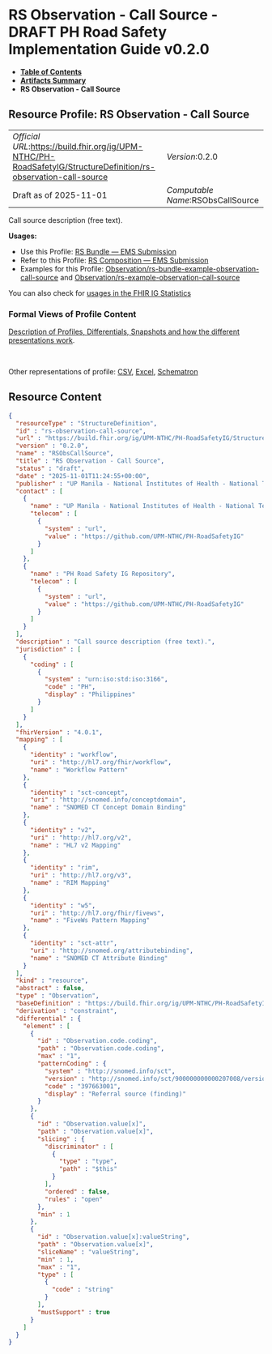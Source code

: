 # RS Observation - Call Source - DRAFT PH Road Safety Implementation Guide v0.2.0

* [**Table of Contents**](toc.md)
* [**Artifacts Summary**](artifacts.md)
* **RS Observation - Call Source**

## Resource Profile: RS Observation - Call Source 

| | |
| :--- | :--- |
| *Official URL*:https://build.fhir.org/ig/UPM-NTHC/PH-RoadSafetyIG/StructureDefinition/rs-observation-call-source | *Version*:0.2.0 |
| Draft as of 2025-11-01 | *Computable Name*:RSObsCallSource |

 
Call source description (free text). 

**Usages:**

* Use this Profile: [RS Bundle — EMS Submission](StructureDefinition-rs-bundle-ems.md)
* Refer to this Profile: [RS Composition — EMS Submission](StructureDefinition-rs-composition-ems.md)
* Examples for this Profile: [Observation/rs-bundle-example-observation-call-source](Observation-rs-bundle-example-observation-call-source.md) and [Observation/rs-example-observation-call-source](Observation-rs-example-observation-call-source.md)

You can also check for [usages in the FHIR IG Statistics](https://packages2.fhir.org/xig/example.fhir.ph.roadsafety|current/StructureDefinition/rs-observation-call-source)

### Formal Views of Profile Content

 [Description of Profiles, Differentials, Snapshots and how the different presentations work](http://build.fhir.org/ig/FHIR/ig-guidance/readingIgs.html#structure-definitions). 

 

Other representations of profile: [CSV](StructureDefinition-rs-observation-call-source.csv), [Excel](StructureDefinition-rs-observation-call-source.xlsx), [Schematron](StructureDefinition-rs-observation-call-source.sch) 



## Resource Content

```json
{
  "resourceType" : "StructureDefinition",
  "id" : "rs-observation-call-source",
  "url" : "https://build.fhir.org/ig/UPM-NTHC/PH-RoadSafetyIG/StructureDefinition/rs-observation-call-source",
  "version" : "0.2.0",
  "name" : "RSObsCallSource",
  "title" : "RS Observation - Call Source",
  "status" : "draft",
  "date" : "2025-11-01T11:24:55+00:00",
  "publisher" : "UP Manila - National Institutes of Health - National Telehealth Center",
  "contact" : [
    {
      "name" : "UP Manila - National Institutes of Health - National Telehealth Center",
      "telecom" : [
        {
          "system" : "url",
          "value" : "https://github.com/UPM-NTHC/PH-RoadSafetyIG"
        }
      ]
    },
    {
      "name" : "PH Road Safety IG Repository",
      "telecom" : [
        {
          "system" : "url",
          "value" : "https://github.com/UPM-NTHC/PH-RoadSafetyIG"
        }
      ]
    }
  ],
  "description" : "Call source description (free text).",
  "jurisdiction" : [
    {
      "coding" : [
        {
          "system" : "urn:iso:std:iso:3166",
          "code" : "PH",
          "display" : "Philippines"
        }
      ]
    }
  ],
  "fhirVersion" : "4.0.1",
  "mapping" : [
    {
      "identity" : "workflow",
      "uri" : "http://hl7.org/fhir/workflow",
      "name" : "Workflow Pattern"
    },
    {
      "identity" : "sct-concept",
      "uri" : "http://snomed.info/conceptdomain",
      "name" : "SNOMED CT Concept Domain Binding"
    },
    {
      "identity" : "v2",
      "uri" : "http://hl7.org/v2",
      "name" : "HL7 v2 Mapping"
    },
    {
      "identity" : "rim",
      "uri" : "http://hl7.org/v3",
      "name" : "RIM Mapping"
    },
    {
      "identity" : "w5",
      "uri" : "http://hl7.org/fhir/fivews",
      "name" : "FiveWs Pattern Mapping"
    },
    {
      "identity" : "sct-attr",
      "uri" : "http://snomed.org/attributebinding",
      "name" : "SNOMED CT Attribute Binding"
    }
  ],
  "kind" : "resource",
  "abstract" : false,
  "type" : "Observation",
  "baseDefinition" : "https://build.fhir.org/ig/UPM-NTHC/PH-RoadSafetyIG/StructureDefinition/rs-observation",
  "derivation" : "constraint",
  "differential" : {
    "element" : [
      {
        "id" : "Observation.code.coding",
        "path" : "Observation.code.coding",
        "max" : "1",
        "patternCoding" : {
          "system" : "http://snomed.info/sct",
          "version" : "http://snomed.info/sct/900000000000207008/version/20241001",
          "code" : "397663001",
          "display" : "Referral source (finding)"
        }
      },
      {
        "id" : "Observation.value[x]",
        "path" : "Observation.value[x]",
        "slicing" : {
          "discriminator" : [
            {
              "type" : "type",
              "path" : "$this"
            }
          ],
          "ordered" : false,
          "rules" : "open"
        },
        "min" : 1
      },
      {
        "id" : "Observation.value[x]:valueString",
        "path" : "Observation.value[x]",
        "sliceName" : "valueString",
        "min" : 1,
        "max" : "1",
        "type" : [
          {
            "code" : "string"
          }
        ],
        "mustSupport" : true
      }
    ]
  }
}

```
